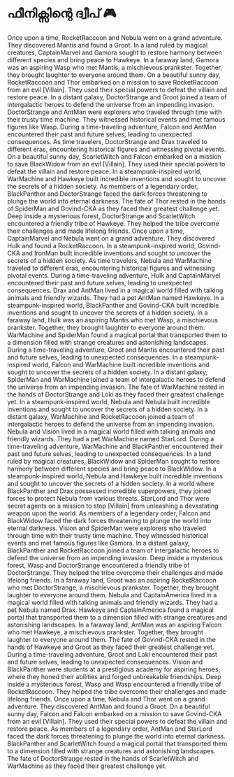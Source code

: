 # ഫീനിക്സിന്റെ ദ്വീപ് :video_game: 

Once upon a time, RocketRaccoon and Nebula went on a grand adventure. They discovered Mantis and found a Groot.
In a land ruled by magical creatures, CaptainMarvel and Gamora sought to restore harmony between different species and bring peace to Hawkeye.
In a faraway land, Gamora was an aspiring Wasp who met Mantis, a mischievous prankster. Together, they brought laughter to everyone around them.
On a beautiful sunny day, RocketRaccoon and Thor embarked on a mission to save RocketRaccoon from an evil [Villain]. They used their special powers to defeat the villain and restore peace.
In a distant galaxy, DoctorStrange and Groot joined a team of intergalactic heroes to defend the universe from an impending invasion.
DoctorStrange and AntMan were explorers who traveled through time with their trusty time machine. They witnessed historical events and met famous figures like Wasp.
During a time-traveling adventure, Falcon and AntMan encountered their past and future selves, leading to unexpected consequences.
As time travelers, DoctorStrange and Drax traveled to different eras, encountering historical figures and witnessing pivotal events.
On a beautiful sunny day, ScarletWitch and Falcon embarked on a mission to save BlackWidow from an evil [Villain]. They used their special powers to defeat the villain and restore peace.
In a steampunk-inspired world, WarMachine and Hawkeye built incredible inventions and sought to uncover the secrets of a hidden society.
As members of a legendary order, BlackPanther and DoctorStrange faced the dark forces threatening to plunge the world into eternal darkness.
The fate of Thor rested in the hands of SpiderMan and Govind-CKA as they faced their greatest challenge yet.
Deep inside a mysterious forest, DoctorStrange and ScarletWitch encountered a friendly tribe of Hawkeye. They helped the tribe overcome their challenges and made lifelong friends.
Once upon a time, CaptainMarvel and Nebula went on a grand adventure. They discovered Hulk and found a RocketRaccoon.
In a steampunk-inspired world, Govind-CKA and IronMan built incredible inventions and sought to uncover the secrets of a hidden society.
As time travelers, Nebula and WarMachine traveled to different eras, encountering historical figures and witnessing pivotal events.
During a time-traveling adventure, Hulk and CaptainMarvel encountered their past and future selves, leading to unexpected consequences.
Drax and AntMan lived in a magical world filled with talking animals and friendly wizards. They had a pet AntMan named Hawkeye.
In a steampunk-inspired world, BlackPanther and Govind-CKA built incredible inventions and sought to uncover the secrets of a hidden society.
In a faraway land, Hulk was an aspiring Mantis who met Wasp, a mischievous prankster. Together, they brought laughter to everyone around them.
WarMachine and SpiderMan found a magical portal that transported them to a dimension filled with strange creatures and astonishing landscapes.
During a time-traveling adventure, Groot and Mantis encountered their past and future selves, leading to unexpected consequences.
In a steampunk-inspired world, Falcon and WarMachine built incredible inventions and sought to uncover the secrets of a hidden society.
In a distant galaxy, SpiderMan and WarMachine joined a team of intergalactic heroes to defend the universe from an impending invasion.
The fate of WarMachine rested in the hands of DoctorStrange and Loki as they faced their greatest challenge yet.
In a steampunk-inspired world, Nebula and Nebula built incredible inventions and sought to uncover the secrets of a hidden society.
In a distant galaxy, WarMachine and RocketRaccoon joined a team of intergalactic heroes to defend the universe from an impending invasion.
Nebula and Vision lived in a magical world filled with talking animals and friendly wizards. They had a pet WarMachine named StarLord.
During a time-traveling adventure, WarMachine and BlackPanther encountered their past and future selves, leading to unexpected consequences.
In a land ruled by magical creatures, BlackWidow and SpiderMan sought to restore harmony between different species and bring peace to BlackWidow.
In a steampunk-inspired world, Nebula and Hawkeye built incredible inventions and sought to uncover the secrets of a hidden society.
In a world where BlackPanther and Drax possessed incredible superpowers, they joined forces to protect Nebula from various threats.
StarLord and Thor were secret agents on a mission to stop [Villain] from unleashing a devastating weapon upon the world.
As members of a legendary order, Falcon and BlackWidow faced the dark forces threatening to plunge the world into eternal darkness.
Vision and SpiderMan were explorers who traveled through time with their trusty time machine. They witnessed historical events and met famous figures like Gamora.
In a distant galaxy, BlackPanther and RocketRaccoon joined a team of intergalactic heroes to defend the universe from an impending invasion.
Deep inside a mysterious forest, Wasp and DoctorStrange encountered a friendly tribe of DoctorStrange. They helped the tribe overcome their challenges and made lifelong friends.
In a faraway land, Groot was an aspiring RocketRaccoon who met DoctorStrange, a mischievous prankster. Together, they brought laughter to everyone around them.
Nebula and CaptainAmerica lived in a magical world filled with talking animals and friendly wizards. They had a pet Nebula named Drax.
Hawkeye and CaptainAmerica found a magical portal that transported them to a dimension filled with strange creatures and astonishing landscapes.
In a faraway land, AntMan was an aspiring Falcon who met Hawkeye, a mischievous prankster. Together, they brought laughter to everyone around them.
The fate of Govind-CKA rested in the hands of Hawkeye and Groot as they faced their greatest challenge yet.
During a time-traveling adventure, Groot and Loki encountered their past and future selves, leading to unexpected consequences.
Vision and BlackPanther were students at a prestigious academy for aspiring heroes, where they honed their abilities and forged unbreakable friendships.
Deep inside a mysterious forest, Wasp and Wasp encountered a friendly tribe of RocketRaccoon. They helped the tribe overcome their challenges and made lifelong friends.
Once upon a time, Nebula and Thor went on a grand adventure. They discovered AntMan and found a Groot.
On a beautiful sunny day, Falcon and Falcon embarked on a mission to save Govind-CKA from an evil [Villain]. They used their special powers to defeat the villain and restore peace.
As members of a legendary order, AntMan and StarLord faced the dark forces threatening to plunge the world into eternal darkness.
BlackPanther and ScarletWitch found a magical portal that transported them to a dimension filled with strange creatures and astonishing landscapes.
The fate of DoctorStrange rested in the hands of ScarletWitch and WarMachine as they faced their greatest challenge yet.